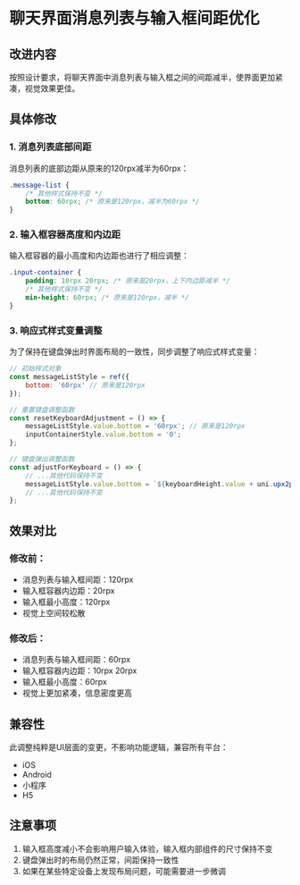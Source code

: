 # 聊天界面消息列表与输入框间距优化

## 改进内容

按照设计要求，将聊天界面中消息列表与输入框之间的间距减半，使界面更加紧凑，视觉效果更佳。

## 具体修改

### 1. 消息列表底部间距

消息列表的底部边距从原来的120rpx减半为60rpx：

```css
.message-list {
    /* 其他样式保持不变 */
    bottom: 60rpx; /* 原来是120rpx，减半为60rpx */
}
```

### 2. 输入框容器高度和内边距

输入框容器的最小高度和内边距也进行了相应调整：

```css
.input-container {
    padding: 10rpx 20rpx; /* 原来是20rpx，上下内边距减半 */
    /* 其他样式保持不变 */
    min-height: 60rpx; /* 原来是120rpx，减半 */
}
```

### 3. 响应式样式变量调整

为了保持在键盘弹出时界面布局的一致性，同步调整了响应式样式变量：

```javascript
// 初始样式对象
const messageListStyle = ref({
    bottom: '60rpx' // 原来是120rpx
});

// 重置键盘调整函数
const resetKeyboardAdjustment = () => {
    messageListStyle.value.bottom = '60rpx'; // 原来是120rpx
    inputContainerStyle.value.bottom = '0';
};

// 键盘弹出调整函数
const adjustForKeyboard = () => {
    // ...其他代码保持不变
    messageListStyle.value.bottom = `${keyboardHeight.value + uni.upx2px(60)}px`; // 原来是120rpx
    // ...其他代码保持不变
};
```

## 效果对比

### 修改前：
- 消息列表与输入框间距：120rpx
- 输入框容器内边距：20rpx
- 输入框最小高度：120rpx
- 视觉上空间较松散

### 修改后：
- 消息列表与输入框间距：60rpx
- 输入框容器内边距：10rpx 20rpx
- 输入框最小高度：60rpx
- 视觉上更加紧凑，信息密度更高

## 兼容性

此调整纯粹是UI层面的变更，不影响功能逻辑，兼容所有平台：
- iOS
- Android
- 小程序
- H5

## 注意事项

1. 输入框高度减小不会影响用户输入体验，输入框内部组件的尺寸保持不变
2. 键盘弹出时的布局仍然正常，间距保持一致性
3. 如果在某些特定设备上发现布局问题，可能需要进一步微调 